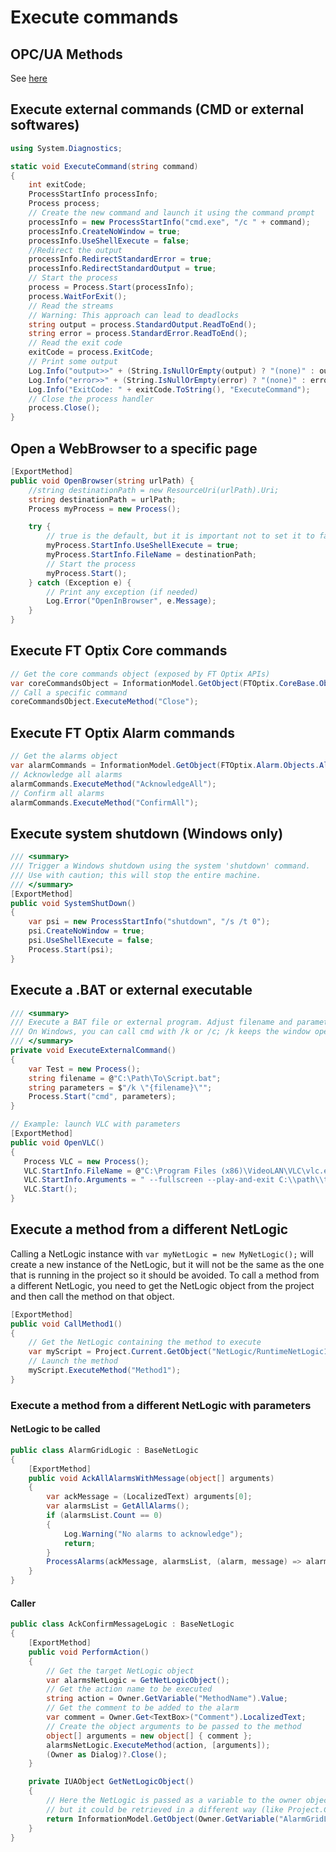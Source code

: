 # Execute commands

## OPC/UA Methods

See [here](./creating-objects.md)

## Execute external commands (CMD or external softwares)

```csharp
using System.Diagnostics;

static void ExecuteCommand(string command)
{
    int exitCode;
    ProcessStartInfo processInfo;
    Process process;
    // Create the new command and launch it using the command prompt
    processInfo = new ProcessStartInfo("cmd.exe", "/c " + command);
    processInfo.CreateNoWindow = true;
    processInfo.UseShellExecute = false;
    //Redirect the output
    processInfo.RedirectStandardError = true;
    processInfo.RedirectStandardOutput = true;
    // Start the process
    process = Process.Start(processInfo);
    process.WaitForExit();
    // Read the streams
    // Warning: This approach can lead to deadlocks
    string output = process.StandardOutput.ReadToEnd();
    string error = process.StandardError.ReadToEnd();
    // Read the exit code
    exitCode = process.ExitCode;
    // Print some output
    Log.Info("output>>" + (String.IsNullOrEmpty(output) ? "(none)" : output));
    Log.Info("error>>" + (String.IsNullOrEmpty(error) ? "(none)" : error));
    Log.Info("ExitCode: " + exitCode.ToString(), "ExecuteCommand");
    // Close the process handler
    process.Close();
}
```

## Open a WebBrowser to a specific page

```csharp
[ExportMethod]
public void OpenBrowser(string urlPath) {
    //string destinationPath = new ResourceUri(urlPath).Uri;
    string destinationPath = urlPath;
    Process myProcess = new Process();

    try {
        // true is the default, but it is important not to set it to false
        myProcess.StartInfo.UseShellExecute = true;
        myProcess.StartInfo.FileName = destinationPath;
        // Start the process
        myProcess.Start();
    } catch (Exception e) {
        // Print any exception (if needed)
        Log.Error("OpenInBrowser", e.Message);
    }
}
```

## Execute FT Optix Core commands

```csharp
// Get the core commands object (exposed by FT Optix APIs)
var coreCommandsObject = InformationModel.GetObject(FTOptix.CoreBase.Objects.CoreCommands);
// Call a specific command
coreCommandsObject.ExecuteMethod("Close");
```

## Execute FT Optix Alarm commands

```csharp
// Get the alarms object
var alarmCommands = InformationModel.GetObject(FTOptix.Alarm.Objects.AlarmCommands);
// Acknowledge all alarms
alarmCommands.ExecuteMethod("AcknowledgeAll");
// Confirm all alarms
alarmCommands.ExecuteMethod("ConfirmAll");
```

## Execute system shutdown (Windows only)

```csharp
/// <summary>
/// Trigger a Windows shutdown using the system 'shutdown' command.
/// Use with caution; this will stop the entire machine.
/// </summary>
[ExportMethod]
public void SystemShutDown()
{
    var psi = new ProcessStartInfo("shutdown", "/s /t 0");
    psi.CreateNoWindow = true;
    psi.UseShellExecute = false;
    Process.Start(psi);
}
```

## Execute a .BAT or external executable

```csharp
/// <summary>
/// Execute a BAT file or external program. Adjust filename and parameters as needed.
/// On Windows, you can call cmd with /k or /c; /k keeps the window open.
/// </summary>
private void ExecuteExternalCommand()
{
    var Test = new Process();
    string filename = @"C:\Path\To\Script.bat";
    string parameters = $"/k \"{filename}\"";
    Process.Start("cmd", parameters);
}
```

```csharp
// Example: launch VLC with parameters
[ExportMethod]
public void OpenVLC()
{
   Process VLC = new Process();
   VLC.StartInfo.FileName = @"C:\Program Files (x86)\VideoLAN\VLC\vlc.exe";
   VLC.StartInfo.Arguments = " --fullscreen --play-and-exit C:\\path\\to\\video.mp4";
   VLC.Start();
}
```

## Execute a method from a different NetLogic

Calling a NetLogic instance with `var myNetLogic = new MyNetLogic();` will create a new instance of the NetLogic, but it will not be the same as the one that is running in the project so it should be avoided. To call a method from a different NetLogic, you need to get the NetLogic object from the project and then call the method on that object.

```csharp
[ExportMethod]
public void CallMethod1()
{
    // Get the NetLogic containing the method to execute
    var myScript = Project.Current.GetObject("NetLogic/RuntimeNetLogic1");
    // Launch the method
    myScript.ExecuteMethod("Method1");
}
```

### Execute a method from a different NetLogic with parameters

#### NetLogic to be called

```csharp
public class AlarmGridLogic : BaseNetLogic
{
    [ExportMethod]
    public void AckAllAlarmsWithMessage(object[] arguments)
    {
        var ackMessage = (LocalizedText) arguments[0];
        var alarmsList = GetAllAlarms();
        if (alarmsList.Count == 0)
        {
            Log.Warning("No alarms to acknowledge");
            return;
        }
        ProcessAlarms(ackMessage, alarmsList, (alarm, message) => alarm.Acknowledge(message));
    }
}
```

#### Caller

```csharp
public class AckConfirmMessageLogic : BaseNetLogic
{
    [ExportMethod]
    public void PerformAction()
    {
        // Get the target NetLogic object
        var alarmsNetLogic = GetNetLogicObject();
        // Get the action name to be executed
        string action = Owner.GetVariable("MethodName").Value;
        // Get the comment to be added to the alarm
        var comment = Owner.Get<TextBox>("Comment").LocalizedText;
        // Create the object arguments to be passed to the method
        object[] arguments = new object[] { comment };
        alarmsNetLogic.ExecuteMethod(action, [arguments]);
        (Owner as Dialog)?.Close();
    }

    private IUAObject GetNetLogicObject()
    {
        // Here the NetLogic is passed as a variable to the owner object,
        // but it could be retrieved in a different way (like Project.Current.GetObject)
        return InformationModel.GetObject(Owner.GetVariable("AlarmGridLogic").Value);
    }
}
```
